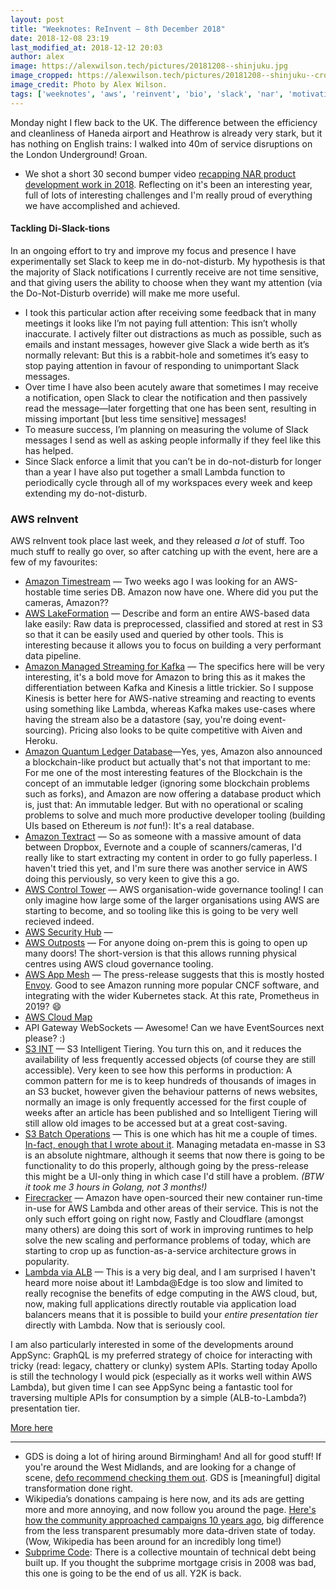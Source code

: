 ```yaml
---
layout: post
title: "Weeknotes: ReInvent — 8th December 2018"
date: 2018-12-08 23:19
last_modified_at: 2018-12-12 20:03
author: alex
image: https://alexwilson.tech/pictures/20181208--shinjuku.jpg
image_cropped: https://alexwilson.tech/pictures/20181208--shinjuku--cropped.jpg
image_credit: Photo by Alex Wilson.
tags: ['weeknotes', 'aws', 'reinvent', 'bio', 'slack', 'nar', 'motivation']
---
```


Monday night I flew back to the UK. The difference between the efficiency and cleanliness of Haneda airport and Heathrow is already very stark, but it has nothing on English trains: I walked into 40m of service disruptions on the London Underground! Groan.

- We shot a short 30 second bumper video [recapping NAR product development work in 2018](https://www.youtube.com/watch?v=6r0wBPYDHJ8). Reflecting on it's been an interesting year, full of lots of interesting challenges and I'm really proud of everything we have accomplished and achieved.

#### Tackling Di-Slack-tions
In an ongoing effort to try and improve my focus and presence I have experimentally set Slack to keep me in do-not-disturb.  My hypothesis is that the majority of Slack notifications I currently receive are not time sensitive, and that giving users the ability to choose when they want my attention (via the Do-Not-Disturb override) will make me more useful.
- I took this particular action after receiving some feedback that in many meetings it looks like I’m not paying full attention: This isn’t wholly inaccurate.  I actively filter out distractions as much as possible, such as emails and instant messages, however give Slack a wide berth as it’s normally relevant: But this is a rabbit-hole and sometimes it’s easy to stop paying attention in favour of responding to unimportant Slack messages.
- Over time I have also been acutely aware that sometimes I may receive a notification, open Slack to clear the notification and then passively read the message—later forgetting that one has been sent, resulting in missing important [but less time sensitive] messages!
- To measure success, I’m planning on measuring the volume of Slack messages I send as well as asking people informally if they feel like this has helped.
- Since Slack enforce a limit that you can’t be in do-not-disturb for longer than a year I have also put together a small Lambda function to periodically cycle through all of my workspaces every week and keep extending my do-not-disturb.

### AWS reInvent
AWS reInvent took place last week, and they released _a lot_ of stuff. Too much stuff to really go over, so after catching up with the event, here are a few of my favourites:

- [Amazon Timestream](https://aws.amazon.com/timestream/) — Two weeks ago I was looking for an AWS-hostable time series DB. Amazon now have one. Where did you put the cameras, Amazon??
- [AWS LakeFormation](https://aws.amazon.com/lake-formation/) — Describe and form an entire AWS-based data lake easily: Raw data is preprocessed, classified and stored at rest in S3 so that it can be easily used and queried by other tools. This is interesting because it allows you to focus on building a very performant data pipeline.
- [Amazon Managed Streaming for Kafka](https://aws.amazon.com/about-aws/whats-new/2018/11/introducing-amazon-managed-streaming-for-kafka-in-public-preview/) — The specifics here will be very interesting, it's a bold move for Amazon to bring this as it makes the differentiation between Kafka and Kinesis a little trickier. So I suppose Kinesis is better here for AWS-native streaming and reacting to events using something like Lambda, whereas Kafka makes use-cases where having the stream also be a datastore (say, you're doing event-sourcing). Pricing also looks to be quite competitive with Aiven and Heroku.
- [Amazon Quantum Ledger Database](https://aws.amazon.com/about-aws/whats-new/2018/11/introducing-amazon-qldb/)—Yes, yes, Amazon also announced a blockchain-like product but actually that's not that important to me: For me one of the most interesting features of the Blockchain is the concept of an immutable ledger (ignoring some blockchain problems such as forks), and Amazon are now offering a database product which is, just that: An immutable ledger. But with no operational or scaling problems to solve and much more productive developer tooling (building UIs based on Ethereum is _not_ fun!): It's a real database.
- [Amazon Textract](https://aws.amazon.com/textract/) — So as someone with a massive amount of data between Dropbox, Evernote and a couple of scanners/cameras, I'd really like to start extracting my content in order to go fully paperless. I haven't tried this yet, and I'm sure there was another service in AWS doing this perviously, so very keen to give this a go.
- [AWS Control Tower](https://aws.amazon.com/controltower/) — AWS organisation-wide governance tooling! I can only imagine how large some of the larger organisations using AWS are starting to become, and so tooling like this is going to be very well recieved indeed.
- [AWS Security Hub](https://aws.amazon.com/security-hub/) — 
- [AWS Outposts](https://aws.amazon.com/outposts/) — For anyone doing on-prem this is going to open up many doors! The short-version is that this allows running physical centres using AWS cloud governance tooling.
- [AWS App Mesh](https://aws.amazon.com/about-aws/whats-new/2018/11/introducing-aws-app-mesh---service-mesh-for-microservices-on-aws/) — The press-release suggests that this is mostly hosted [Envoy](https://www.envoyproxy.io). Good to see Amazon running more popular CNCF software, and integrating with the wider Kubernetes stack. At this rate, Prometheus in 2019? 😄
- [AWS Cloud Map](https://aws.amazon.com/about-aws/whats-new/2018/11/introducing-aws-cloud-map/)
- API Gateway WebSockets — Awesome! Can we have EventSources next please? :)
- [S3 INT](https://aws.amazon.com/about-aws/whats-new/2018/11/s3-intelligent-tiering/) — S3 Intelligent Tiering. You turn this on, and it reduces the availability of less frequently accessed objects (of course they are still accessible).  Very keen to see how this performs in production: A common pattern for me is to keep hundreds of thousands of images in an S3 bucket, however given the behaviour patterns of news websites, normally an image is only frequently accessed for the first couple of weeks after an article has been published and so Intelligent Tiering will still allow old images to be accessed but at a great cost-saving.
- [S3 Batch Operations](https://aws.amazon.com/about-aws/whats-new/2018/11/s3-batch-operations/) — This is one which has hit me a couple of times. [In-fact, enough that I wrote about it](https://alexwilson.tech/blog/2017/11/30/updating-permissions-in-large-s3-buckets/).  Managing metadata en-masse in S3 is an absolute nightmare, although it seems that now there is going to be functionality to do this properly, although going by the press-release this might be a UI-only thing in which case I'd still have a problem. _(BTW it took me 3 hours in Golang, not 3 months!)_
- [Firecracker](https://firecracker-microvm.github.io) — Amazon have open-sourced their new container run-time in-use for AWS Lambda and other areas of their service.  This is not the only such effort going on right now, Fastly and Cloudflare (amongst many others) are doing this sort of work in improving runtimes to help solve the new scaling and performance problems of today, which are starting to crop up as function-as-a-service architecture grows in popularity.
- [Lambda via ALB](https://aws.amazon.com/about-aws/whats-new/2018/11/alb-can-now-invoke-lambda-functions-to-serve-https-requests/) — This is a very big deal, and I am surprised I haven't heard more noise about it! Lambda@Edge is too slow and limited to really recognise the benefits of edge computing in the AWS cloud, but, now, making full applications directly routable via application load balancers means that it is possible to build your _entire presentation tier_ directly with Lambda. Now that is seriously cool.

I am also particularly interested in some of the developments around AppSync: GraphQL is my preferred strategy of choice for interacting with tricky (read: legacy, chattery or clunky) system APIs. Starting today Apollo is still the technology I would pick (especially as it works well within AWS Lambda), but given time I can see AppSync being a fantastic tool for traversing multiple APIs for consumption by a simple (ALB-to-Lambda?) presentation tier.

[More here](https://serverless.com/blog/reinvent-2018-serverless-announcements/)

---

- GDS is doing a lot of hiring around Birmingham! And all for good stuff! If you're around the West Midlands, and are looking for a change of scene, [defo recommend checking them out](https://jobs.jobvite.com/justicedigitalandtechnology/jobs). GDS is [meaningful] digital transformation done right.
- Wikipedia’s donations campaing is here now, and its ads are getting more and more annoying, and now follow you around the page. [Here's how the community approached campaigns 10 years ago](https://en.wikipedia.org/wiki/Wikipedia:Fundraising_redesign), big difference from the less transparent presumably more data-driven state of today. (Wow, Wikipedia has been around for an incredibly long time!)
- [Subprime Code](https://ftalphaville.ft.com/2018/10/22/1540184400000/Subprime-code--a-very-avoidable-crisis/): There is a collective mountain of technical debt being built up. If you thought the subprime mortgage crisis in 2008 was bad, this one is going to be the end of us all. Y2K is back.